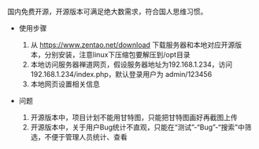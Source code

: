 国内免费开源，开源版本可满足绝大数需求，符合国人思维习惯。

* 使用步骤  
  1. 从 https://www.zentao.net/download 下载服务器和本地对应开源版本，分别安装，注意linux下压缩包要解压到/opt目录  
  2. 本地访问服务器禅道网页，假设服务器地址为192.168.1.234，访问 192.168.1.234/index.php，默认登录用户为 admin/123456
  3. 本地网页设置相关信息

* 问题  
  1. 开源版本中，项目计划不能用甘特图，只能把甘特图画好再截图上传
  2. 开源版本中，关于用户Bug统计不直观，只能在“测试”-“Bug”-“搜索”中筛选，不便于管理人员统计、查看
